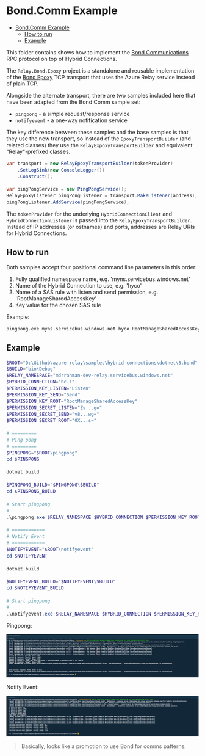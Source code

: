 # Bond.Comm Example

<!-- TOC -->

- [Bond.Comm Example](#bondcomm-example)
  - [How to run](#how-to-run)
  - [Example](#example)

<!-- /TOC -->

This folder contains shows how to implement the [Bond Communications](https://microsoft.github.io/bond/manual/bond_comm.html) RPC protocol on top of Hybrid Connections. 

The `Relay.Bond.Epoxy` project is a standalone and reusable implementation of the [Bond Epoxy](https://microsoft.github.io/bond/manual/bond_comm_epoxy.html) TCP transport that uses the Azure Relay service instead of plain TCP.

Alongside the alternate transport, there are two samples included here that have been adapted from the Bond Comm sample set:

* `pingpong` - a simple request/response service
* `notifyevent` - a one-way notification service

The key difference between these samples and the base samples is that they use the new transport, so instead of the ```EpoxyTransportBuilder``` (and related classes) they use 
the ```RelayExpoxyTransportBuilder``` and equivalent "Relay"-prefixed classes.

```csharp
var transport = new RelayEpoxyTransportBuilder(tokenProvider)
    .SetLogSink(new ConsoleLogger())
    .Construct();

var pingPongService = new PingPongService();
RelayEpoxyListener pingPongListener = transport.MakeListener(address);
pingPongListener.AddService(pingPongService);
```

The `tokenProvider` for the underlying ```HybridConnectionClient``` and ```HybridConnectionListener``` is passed into the ```RelayEpoxyTransportBuilder```. Instead of IP addresses (or ostnames) and ports,
addresses are Relay URIs for Hybrid Connections.

## How to run

Both samples accept four positional command line parameters in this order:
1. Fully qualified namespace name, e.g. 'myns.servicebus.windows.net'
2. Name of the Hybrid Connection to use, e.g. 'hyco'
3. Name of a SAS rule with listen and send permission, e.g. 'RootManageSharedAccessKey'
4. Key value for the chosen SAS rule

Example:

```bash
pingpong.exe myns.servicebus.windows.net hyco RootManageSharedAccessKey fNuEFnLHvSklCfSiSbrbd3bliTJbfi6dhbP2tMsnWSs=
```

## Example

```powershell
$ROOT="D:\Github\azure-relay\samples\hybrid-connections\dotnet\3.bond"
$BUILD="bin\Debug"
$RELAY_NAMESPACE="mdrrahman-dev-relay.servicebus.windows.net"
$HYBRID_CONNECTION="hc-1"
$PERMISSION_KEY_LISTEN="Listen"
$PERMISSION_KEY_SEND="Send"
$PERMISSION_KEY_ROOT="RootManageSharedAccessKey"
$PERMISSION_SECRET_LISTEN="Zv...g="
$PERMISSION_SECRET_SEND="v8...wg="
$PERMISSION_SECRET_ROOT="0X...s="

# =========
# Ping pong
# =========
$PINGPONG="$ROOT\pingpong"
cd $PINGPONG

dotnet build

$PINGPONG_BUILD="$PINGPONG\$BUILD"
cd $PINGPONG_BUILD

# Start pingpong
#
.\pingpong.exe $RELAY_NAMESPACE $HYBRID_CONNECTION $PERMISSION_KEY_ROOT $PERMISSION_SECRET_ROOT

# ============
# Notify Event
# ============
$NOTIFYEVENT="$ROOT\notifyevent"
cd $NOTIFYEVENT

dotnet build

$NOTIFYEVENT_BUILD="$NOTIFYEVENT\$BUILD"
cd $NOTIFYEVENT_BUILD

# Start pingpong
#
.\notifyevent.exe $RELAY_NAMESPACE $HYBRID_CONNECTION $PERMISSION_KEY_ROOT $PERMISSION_SECRET_ROOT
```

Pingpong:

![Ping Pong](_images/1-pingpong.png)

Notify Event:

![Notify Event](_images/2-notifyevent.png)

> Basically, looks like a promotion to use Bond for comms patterns.